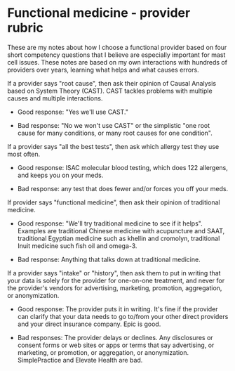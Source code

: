 # Functional medicine - provider rubric

These are my notes about how I choose a functional provider based on four short competency questions that I believe are especially important for mast cell issues. These notes are based on my own interactions with hundreds of providers over years, learning what helps and what causes errors.

If a provider says "root cause", then ask their opinion of Causal Analysis based on System Theory (CAST). CAST tackles problems with multiple causes and multiple interactions.

* Good response: "Yes we'll use CAST."

* Bad response: "No we won't use CAST" or the simplistic "one root cause for many conditions, or many root causes for one condition".

If a provider says "all the best tests", then ask which allergy test they use most often.

* Good response: ISAC molecular blood testing, which does 122 allergens, and keeps you on your meds.

* Bad response: any test that does fewer and/or forces you off your meds.

If provider says "functional medicine", then ask their opinion of traditional medicine.

* Good response: "We'll try traditional medicine to see if it helps". Examples are traditional Chinese medicine with acupuncture and SAAT, traditional Egyptian medicine such as khellin and cromolyn, traditional Inuit medicine such fish oil and omega-3.

* Bad response: Anything that talks down at traditional medicine.

If a provider says "intake" or "history", then ask them to put in writing that your data is solely for the provider for one-on-one treatment, and never for the provider's vendors for advertising, marketing, promotion, aggregation, or anonymization.

* Good response: The provider puts it in writing. It's fine if the provider can clarify that your data needs to go to/from your other direct providers and your direct insurance company. Epic is good.
  
* Bad responses: The provider delays or declines. Any disclosures or consent forms or web sites or apps or terms that say advertising, or marketing, or promotion, or aggregation, or anonymization. SimplePractice and Elevate Health are bad.
